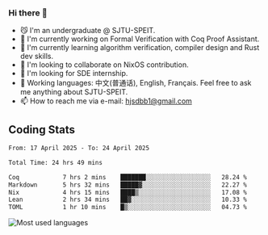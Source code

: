 ### Hi there 👋

<!--
**definfo/definfo** is a ✨ _special_ ✨ repository because its `README.md` (this file) appears on your GitHub profile.

Here are some ideas to get you started:

- 🔭 I’m currently working on ...
- 🌱 I’m currently learning ...
- 👯 I’m looking to collaborate on ...
- 🤔 I’m looking for help with ...
- 💬 Ask me about ...
- 📫 How to reach me: ...
- 😄 Pronouns: ...
- ⚡ Fun fact: ...
-->

- 😼 I'm an undergraduate @ SJTU-SPEIT.
- 🔭 I'm currently working on Formal Verification with Coq Proof Assistant.
- 🌱 I'm currently learning algorithm verification, compiler design and Rust dev skills.
- 👯 I'm looking to collaborate on NixOS contribution.
- 🤔 I'm looking for SDE internship.
- 💬 Working languages: 中文(普通话), English, Français. Feel free to ask me anything about SJTU-SPEIT.
- 📫 How to reach me via e-mail: hjsdbb1@gmail.com

## Coding Stats

<!--START_SECTION:waka-->

```txt
From: 17 April 2025 - To: 24 April 2025

Total Time: 24 hrs 49 mins

Coq            7 hrs 2 mins    ███████░░░░░░░░░░░░░░░░░░   28.24 %
Markdown       5 hrs 32 mins   █████▓░░░░░░░░░░░░░░░░░░░   22.27 %
Nix            4 hrs 15 mins   ████▒░░░░░░░░░░░░░░░░░░░░   17.08 %
Lean           2 hrs 34 mins   ██▓░░░░░░░░░░░░░░░░░░░░░░   10.33 %
TOML           1 hr 10 mins    █▒░░░░░░░░░░░░░░░░░░░░░░░   04.73 %
```

<!--END_SECTION:waka-->

![Most used languages](https://github-readme-stats.vercel.app/api/top-langs/?username=definfo&layout=donut&theme=dracula&exclude_repo=xv6-labs-2023)

